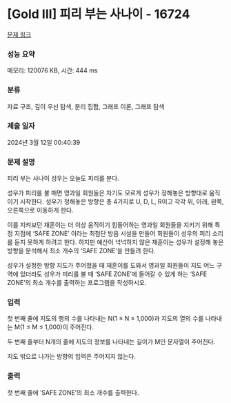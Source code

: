 # [Gold III] 피리 부는 사나이 - 16724 

[문제 링크](https://www.acmicpc.net/problem/16724) 

### 성능 요약

메모리: 120076 KB, 시간: 444 ms

### 분류

자료 구조, 깊이 우선 탐색, 분리 집합, 그래프 이론, 그래프 탐색

### 제출 일자

2024년 3월 12일 00:40:39

### 문제 설명

<p>피리 부는 사나이 성우는 오늘도 피리를 분다.</p>

<p>성우가 피리를 불 때면 영과일 회원들은 자기도 모르게 성우가 정해놓은 방향대로 움직이기 시작한다. 성우가 정해놓은 방향은 총 4가지로 U, D, L, R이고 각각 위, 아래, 왼쪽, 오른쪽으로 이동하게 한다.</p>

<p>이를 지켜보던 재훈이는 더 이상 움직이기 힘들어하는 영과일 회원들을 지키기 위해 특정 지점에 ‘SAFE ZONE’ 이라는 최첨단 방음 시설을 만들어 회원들이 성우의 피리 소리를 듣지 못하게 하려고 한다. 하지만 예산이 넉넉하지 않은 재훈이는 성우가 설정해 놓은 방향을 분석해서 최소 개수의 ‘SAFE ZONE’을 만들려 한다. </p>

<p>성우가 설정한 방향 지도가 주어졌을 때 재훈이를 도와서 영과일 회원들이 지도 어느 구역에 있더라도 성우가 피리를 불 때 ‘SAFE ZONE’에 들어갈 수 있게 하는 ‘SAFE ZONE’의 최소 개수를 출력하는 프로그램을 작성하시오.</p>

### 입력 

 <p>첫 번째 줄에 지도의 행의 수를 나타내는 N(1 ≤ N ≤ 1,000)과 지도의 열의 수를 나타내는 M(1 ≤ M ≤ 1,000)이 주어진다.</p>

<p>두 번째 줄부터 N개의 줄에 지도의 정보를 나타내는 길이가 M인 문자열이 주어진다.</p>

<p>지도 밖으로 나가는 방향의 입력은 주어지지 않는다.</p>

### 출력 

 <p>첫 번째 줄에 ‘SAFE ZONE’의 최소 개수를 출력한다.</p>

